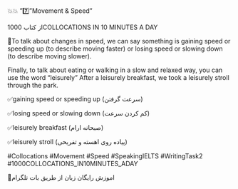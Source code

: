 💥💥  ”7️⃣”Movement & Speed” 

از كتاب 1000COLLOCATIONS IN 10 MINUTES A DAY



🔆To talk about changes in speed, we can say something is gaining speed or speeding up (to describe moving faster) or losing speed or slowing down (to describe moving slower).

Finally, to talk about eating or walking in a slow and relaxed way, you can use the word “leisurely” After a leisurely breakfast, we took a leisurely stroll through the park.

✅gaining speed or speeding up
(سرعت گرفتن)

✅losing speed or slowing down 
(كم كردن سرعت)

✅leisurely breakfast
(صبحانه ارام)

✅leisurely stroll 
(پياده روى اهسته و تفريحى)


#Collocations 
#Movement
#Speed
#SpeakingIELTS 
#WritingTask2 
#1000COLLOCATIONS_IN10MINUTES_ADAY

🤖اموزش رایگان زبان از طریق بات تلگرام